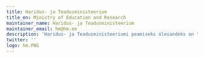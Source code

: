 ```yaml
---
title: Haridus- ja Teadusministeerium
title_en: Ministry of Education and Research
maintainer_name: Haridus- ja Teadusministeerium
maintainer_email: hm@hm.ee
description: 'Haridus- ja Teadusministeeriumi peamiseks ülesandeks on tagada haridus-, teadus-, noorte- ja keelepoliitika sihipärane ja tõhus areng ning teadus- ja arendustegevuse kõrge tase ja konkurentsivõime. Ministeeriumi valitsemisalas on riigi haridus-, teadus-, arhiivi-, noorte- ja keelepoliitika kavandamine ning sellega seonduvalt alus-, põhi-, üldkesk-, kutsekesk-, kõrg-, huviala- ning täiskasvanuhariduse, teadus- ja arendustegevuse, noorsootöö ja erinoorsootöö valdkondade korraldamine ning vastavate õigusaktide eelnõude koostamine.'
twitter: ''
logo: hm.PNG
---
```

